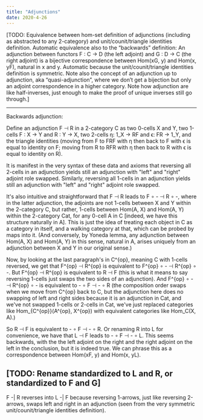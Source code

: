```yaml
---
title: "Adjunctions"
date: 2020-4-26
---
```

[TODO: Equivalence between hom-set definition of adjunctions (including as abstracted to any 2-category) and unit/counit/triangle identities definition. Automatic equivalence also to the “backwards” definition: An adjunction between functors F : C → D (the left adjoint) and G : D → C (the right adjoint) is a bijective correspondence between Hom(xG, y) and Hom(x, yF), natural in x and y. Automatic because the unit/counit/triangle identities definition is symmetric. Note also the concept of an adjunction up to adjunction, aka “quasi-adjunction”, where we don’t get a bijection but only an adjoint correspondence in a higher category. Note how adjunction are like half-inverses, just enough to make the proof of unique inverses still go through.]

***

Backwards adjunction:

Define an adjunction F ⊣ R in a 2-category C as two 0-cells X and Y, two 1-cells F : X → Y and R : Y → X, two 2-cells η: 1_X → RF and ϵ: FR → 1_Y, and the triangle identities (moving from F to FRF with η then back to F with ϵ is equal to identity on F; moving from R to RFR with η then back to R with ϵ is equal to identity on R).

It is manifest in the very syntax of these data and axioms that reversing all 2-cells in an adjunction yields still an adjunction with "left" and "right" adjoint role swapped. Similarly, reversing all 1-cells in an adjunction yields still an adjunction with "left" and "right" adjoint role swapped.

It's also intuitive and straightforward that F ⊣ R leads to F ∘ -  ⊣ R ∘ -, where in the latter adjunction, the adjoints are not 1-cells between X and Y within the 2-category C, but rather, 1-cells between Hom(A, X) and Hom(A, Y) within the 2-category Cat, for any 0-cell A in C [indeed, we have this structure naturally in A]. This is just the idea of treating each object in C as a category in itself, and a walking category at that, which can be probed by maps into it. (And conversely, by Yoneda lemma, any adjunction between Hom(A, X) and Hom(A, Y) in this sense, natural in A, arises uniquely from an adjunction between X and Y in our original sense.)

Now, by looking at the last paragraph's in C^{op}, meaning C with 1-cells reversed, we get that F^{op} ⊣ R^{op} is equivalent to F^{op} ∘ -  ⊣ R^{op} ∘ -. But F^{op} ⊣ R^{op} is equivalent to R ⊣ F (this is what it means to say reversing 1-cells just swaps the two sides of an adjunction). And F^{op} ∘ -  ⊣ R^{op} ∘ - is equivalent to - ∘ F ⊣ - ∘ R (the composition order swaps when we move from C^{op} back to C, but the adjunction here does no swapping of left and right sides because it is an adjunction in Cat, and we've not swapped 1-cells or 2-cells in Cat, we've just replaced categories like Hom_{C^{op}}(A^{op}, X^{op}) with equivalent categories like Hom_C(X, A).)

So R ⊣ F is equivalent to - ∘ F ⊣ - ∘ R. Or renaming R into L for convenience, we have that L ⊣ F leads to - ∘ F ⊣ - ∘ L. This seems backwards, with the the left adjoint on the right and the right adjoint on the left in the conclusion, but it is indeed true. We can phrase this as a correspondence between Hom(xF, y) and Hom(x, yL).

[TODO: Rename standardized to L and R, or standardized to F and G]
----
F -| R reverses into L -| F because reversing 1-arrows, just like reversing 2-arrows, swaps left and right in an adjunction (seen from the very symmetric unit/counit/triangle identities definition).